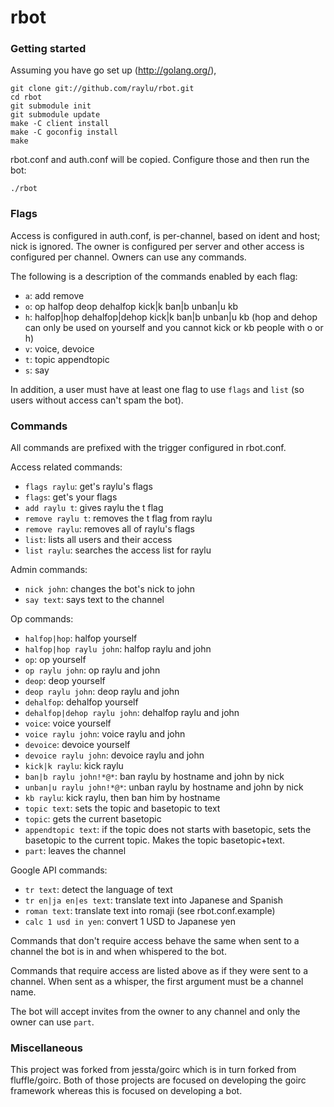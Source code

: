 rbot
======================

### Getting started

Assuming you have go set up (http://golang.org/),

	git clone git://github.com/raylu/rbot.git
	cd rbot
	git submodule init
	git submodule update
	make -C client install
	make -C goconfig install
	make

rbot.conf and auth.conf will be copied. Configure those and then run the bot:

	./rbot

### Flags

Access is configured in auth.conf, is per-channel, based on ident and host; nick is ignored. The owner is configured per server and other access is configured per channel. Owners can use any commands.

The following is a description of the commands enabled by each flag:

- `a`: add remove
- `o`: op halfop deop dehalfop kick|k ban|b unban|u kb
- `h`: halfop|hop dehalfop|dehop kick|k ban|b unban|u kb (hop and dehop can only be used on yourself and you cannot kick or kb people with o or h)
- `v`: voice, devoice
- `t`: topic appendtopic
- `s`: say

In addition, a user must have at least one flag to use `flags` and `list` (so users without access can't spam the bot).

### Commands

All commands are prefixed with the trigger configured in rbot.conf.

Access related commands:

- `flags raylu`: get's raylu's flags
- `flags`: get's your flags
- `add raylu t`: gives raylu the t flag
- `remove raylu t`: removes the t flag from raylu
- `remove raylu`: removes all of raylu's flags
- `list`: lists all users and their access
- `list raylu`: searches the access list for raylu

Admin commands:

- `nick john`: changes the bot's nick to john
- `say text`: says text to the channel

Op commands:

- `halfop|hop`: halfop yourself
- `halfop|hop raylu john`: halfop raylu and john
- `op`: op yourself
- `op raylu john`: op raylu and john
- `deop`: deop yourself
- `deop raylu john`: deop raylu and john
- `dehalfop`: dehalfop yourself
- `dehalfop|dehop raylu john`: dehalfop raylu and john
- `voice`: voice yourself
- `voice raylu john`: voice raylu and john
- `devoice`: devoice yourself
- `devoice raylu john`: devoice raylu and john
- `kick|k raylu`: kick raylu
- `ban|b raylu john!*@*`: ban raylu by hostname and john by nick
- `unban|u raylu john!*@*`: unban raylu by hostname and john by nick
- `kb raylu`: kick raylu, then ban him by hostname
- `topic text`: sets the topic and basetopic to text
- `topic`: gets the current basetopic
- `appendtopic text`: if the topic does not starts with basetopic, sets the basetopic to the current topic. Makes the topic basetopic+text.
- `part`: leaves the channel

Google API commands:

- `tr text`: detect the language of text
- `tr en|ja en|es text`: translate text into Japanese and Spanish
- `roman text`: translate text into romaji (see rbot.conf.example)
- `calc 1 usd in yen`: convert 1 USD to Japanese yen

Commands that don't require access behave the same when sent to a channel the bot is in and when whispered to the bot.

Commands that require access are listed above as if they were sent to a channel. When sent as a whisper, the first argument must be a channel name.

The bot will accept invites from the owner to any channel and only the owner can use `part`.

### Miscellaneous

This project was forked from jessta/goirc which is in turn forked from fluffle/goirc. Both of those projects are focused on developing the goirc framework whereas this is focused on developing a bot.
